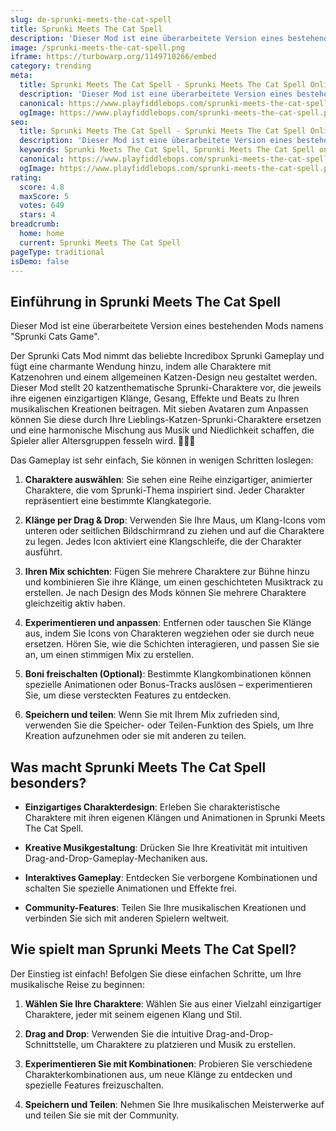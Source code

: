 ```yaml
---
slug: de-sprunki-meets-the-cat-spell
title: Sprunki Meets The Cat Spell
description: 'Dieser Mod ist eine überarbeitete Version eines bestehenden Mods namens "Sprunki Cats Game".'
image: /sprunki-meets-the-cat-spell.png
iframe: https://turbowarp.org/1149710266/embed
category: trending
meta:
  title: Sprunki Meets The Cat Spell - Sprunki Meets The Cat Spell Online spielen
  description: 'Dieser Mod ist eine überarbeitete Version eines bestehenden Mods namens "Sprunki Cats Game".'
  canonical: https://www.playfiddlebops.com/sprunki-meets-the-cat-spell/
  ogImage: https://www.playfiddlebops.com/sprunki-meets-the-cat-spell.png
seo:
  title: Sprunki Meets The Cat Spell - Sprunki Meets The Cat Spell Online spielen
  description: 'Dieser Mod ist eine überarbeitete Version eines bestehenden Mods namens "Sprunki Cats Game".'
  keywords: Sprunki Meets The Cat Spell, Sprunki Meets The Cat Spell online
  canonical: https://www.playfiddlebops.com/sprunki-meets-the-cat-spell/
  ogImage: https://www.playfiddlebops.com/sprunki-meets-the-cat-spell.png
rating:
  score: 4.8
  maxScore: 5
  votes: 649
  stars: 4
breadcrumb:
  home: home
  current: Sprunki Meets The Cat Spell
pageType: traditional
isDemo: false
---
```


## Einführung in Sprunki Meets The Cat Spell

Dieser Mod ist eine überarbeitete Version eines bestehenden Mods namens "Sprunki Cats Game".

Der Sprunki Cats Mod nimmt das beliebte Incredibox Sprunki Gameplay und fügt eine charmante Wendung hinzu, indem alle Charaktere mit Katzenohren und einem allgemeinen Katzen-Design neu gestaltet werden. Dieser Mod stellt 20 katzenthematische Sprunki-Charaktere vor, die jeweils ihre eigenen einzigartigen Klänge, Gesang, Effekte und Beats zu Ihren musikalischen Kreationen beitragen. Mit sieben Avataren zum Anpassen können Sie diese durch Ihre Lieblings-Katzen-Sprunki-Charaktere ersetzen und eine harmonische Mischung aus Musik und Niedlichkeit schaffen, die Spieler aller Altersgruppen fesseln wird. 🐾🎨🎶

Das Gameplay ist sehr einfach, Sie können in wenigen Schritten loslegen:

1. **Charaktere auswählen**: Sie sehen eine Reihe einzigartiger, animierter Charaktere, die vom Sprunki-Thema inspiriert sind. Jeder Charakter repräsentiert eine bestimmte Klangkategorie.

1. **Klänge per Drag & Drop**: Verwenden Sie Ihre Maus, um Klang-Icons vom unteren oder seitlichen Bildschirmrand zu ziehen und auf die Charaktere zu legen. Jedes Icon aktiviert eine Klangschleife, die der Charakter ausführt.

1. **Ihren Mix schichten**: Fügen Sie mehrere Charaktere zur Bühne hinzu und kombinieren Sie ihre Klänge, um einen geschichteten Musiktrack zu erstellen. Je nach Design des Mods können Sie mehrere Charaktere gleichzeitig aktiv haben.

1. **Experimentieren und anpassen**: Entfernen oder tauschen Sie Klänge aus, indem Sie Icons von Charakteren wegziehen oder sie durch neue ersetzen. Hören Sie, wie die Schichten interagieren, und passen Sie sie an, um einen stimmigen Mix zu erstellen.

1. **Boni freischalten (Optional)**: Bestimmte Klangkombinationen können spezielle Animationen oder Bonus-Tracks auslösen – experimentieren Sie, um diese versteckten Features zu entdecken.

1. **Speichern und teilen**: Wenn Sie mit Ihrem Mix zufrieden sind, verwenden Sie die Speicher- oder Teilen-Funktion des Spiels, um Ihre Kreation aufzunehmen oder sie mit anderen zu teilen.

## Was macht Sprunki Meets The Cat Spell besonders?

- **Einzigartiges Charakterdesign**: Erleben Sie charakteristische Charaktere mit ihren eigenen Klängen und Animationen in Sprunki Meets The Cat Spell.

- **Kreative Musikgestaltung**: Drücken Sie Ihre Kreativität mit intuitiven Drag-and-Drop-Gameplay-Mechaniken aus.

- **Interaktives Gameplay**: Entdecken Sie verborgene Kombinationen und schalten Sie spezielle Animationen und Effekte frei.

- **Community-Features**: Teilen Sie Ihre musikalischen Kreationen und verbinden Sie sich mit anderen Spielern weltweit.

## Wie spielt man Sprunki Meets The Cat Spell?

Der Einstieg ist einfach! Befolgen Sie diese einfachen Schritte, um Ihre musikalische Reise zu beginnen:

1. **Wählen Sie Ihre Charaktere**: Wählen Sie aus einer Vielzahl einzigartiger Charaktere, jeder mit seinem eigenen Klang und Stil.

1. **Drag and Drop**: Verwenden Sie die intuitive Drag-and-Drop-Schnittstelle, um Charaktere zu platzieren und Musik zu erstellen.

1. **Experimentieren Sie mit Kombinationen**: Probieren Sie verschiedene Charakterkombinationen aus, um neue Klänge zu entdecken und spezielle Features freizuschalten.

1. **Speichern und Teilen**: Nehmen Sie Ihre musikalischen Meisterwerke auf und teilen Sie sie mit der Community.